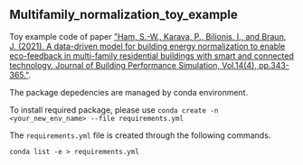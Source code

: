 ## Multifamily_normalization_toy_example

Toy example code of paper ["Ham, S.-W., Karava, P., Bilionis, I., and Braun, J. (2021). A data-driven model for building energy normalization to enable eco-feedback in multi-family residential buildings with smart and connected technology. Journal of Building Performance Simulation, Vol.14(4), pp.343-365."](https://doi.org/10.1080/19401493.2021.1928755).

The package depedencies are managed by conda environment.

To install required package, please use `conda create -n <your_new_env_name> --file requirements.yml`

The `requirements.yml` file is created through the following commands.

`conda list -e > requirements.yml`

